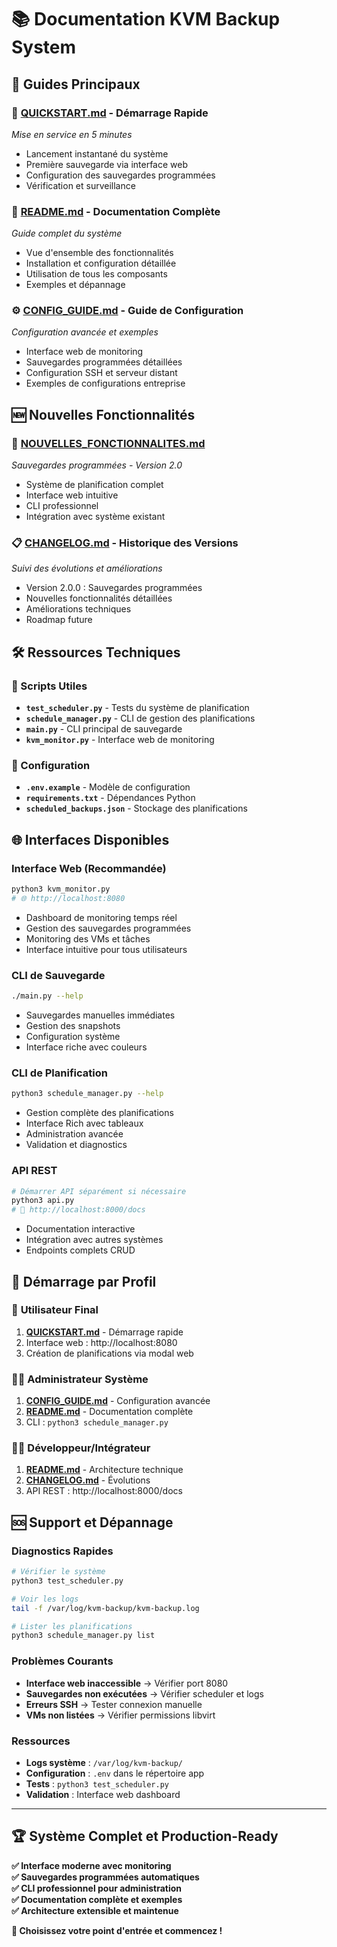# 📚 Documentation KVM Backup System

## 🎯 Guides Principaux

### 🚀 **[QUICKSTART.md](QUICKSTART.md)** - Démarrage Rapide
*Mise en service en 5 minutes*
- Lancement instantané du système
- Première sauvegarde via interface web
- Configuration des sauvegardes programmées
- Vérification et surveillance

### 📖 **[README.md](README.md)** - Documentation Complète
*Guide complet du système*
- Vue d'ensemble des fonctionnalités
- Installation et configuration détaillée
- Utilisation de tous les composants
- Exemples et dépannage

### ⚙️ **[CONFIG_GUIDE.md](CONFIG_GUIDE.md)** - Guide de Configuration
*Configuration avancée et exemples*
- Interface web de monitoring
- Sauvegardes programmées détaillées
- Configuration SSH et serveur distant
- Exemples de configurations entreprise

## 🆕 Nouvelles Fonctionnalités

### 🎉 **[NOUVELLES_FONCTIONNALITES.md](NOUVELLES_FONCTIONNALITES.md)**
*Sauvegardes programmées - Version 2.0*
- Système de planification complet
- Interface web intuitive
- CLI professionnel
- Intégration avec système existant

### 📋 **[CHANGELOG.md](CHANGELOG.md)** - Historique des Versions
*Suivi des évolutions et améliorations*
- Version 2.0.0 : Sauvegardes programmées
- Nouvelles fonctionnalités détaillées
- Améliorations techniques
- Roadmap future

## 🛠️ Ressources Techniques

### 📝 Scripts Utiles
- **`test_scheduler.py`** - Tests du système de planification
- **`schedule_manager.py`** - CLI de gestion des planifications
- **`main.py`** - CLI principal de sauvegarde
- **`kvm_monitor.py`** - Interface web de monitoring

### 🔧 Configuration
- **`.env.example`** - Modèle de configuration
- **`requirements.txt`** - Dépendances Python
- **`scheduled_backups.json`** - Stockage des planifications

## 🌐 Interfaces Disponibles

### Interface Web (Recommandée)
```bash
python3 kvm_monitor.py
# 🌐 http://localhost:8080
```
- Dashboard de monitoring temps réel
- Gestion des sauvegardes programmées
- Monitoring des VMs et tâches
- Interface intuitive pour tous utilisateurs

### CLI de Sauvegarde
```bash
./main.py --help
```
- Sauvegardes manuelles immédiates
- Gestion des snapshots
- Configuration système
- Interface riche avec couleurs

### CLI de Planification
```bash
python3 schedule_manager.py --help
```
- Gestion complète des planifications
- Interface Rich avec tableaux
- Administration avancée
- Validation et diagnostics

### API REST
```bash
# Démarrer API séparément si nécessaire
python3 api.py
# 📖 http://localhost:8000/docs
```
- Documentation interactive
- Intégration avec autres systèmes
- Endpoints complets CRUD

## 🎯 Démarrage par Profil

### 👤 **Utilisateur Final**
1. **[QUICKSTART.md](QUICKSTART.md)** - Démarrage rapide
2. Interface web : http://localhost:8080
3. Création de planifications via modal web

### 👨‍💼 **Administrateur Système**
1. **[CONFIG_GUIDE.md](CONFIG_GUIDE.md)** - Configuration avancée
2. **[README.md](README.md)** - Documentation complète
3. CLI : `python3 schedule_manager.py`

### 👨‍💻 **Développeur/Intégrateur**
1. **[README.md](README.md)** - Architecture technique
2. **[CHANGELOG.md](CHANGELOG.md)** - Évolutions
3. API REST : http://localhost:8000/docs

## 🆘 Support et Dépannage

### Diagnostics Rapides
```bash
# Vérifier le système
python3 test_scheduler.py

# Voir les logs
tail -f /var/log/kvm-backup/kvm-backup.log

# Lister les planifications
python3 schedule_manager.py list
```

### Problèmes Courants
- **Interface web inaccessible** → Vérifier port 8080
- **Sauvegardes non exécutées** → Vérifier scheduler et logs
- **Erreurs SSH** → Tester connexion manuelle
- **VMs non listées** → Vérifier permissions libvirt

### Ressources
- **Logs système** : `/var/log/kvm-backup/`
- **Configuration** : `.env` dans le répertoire app
- **Tests** : `python3 test_scheduler.py`
- **Validation** : Interface web dashboard

---

## 🏆 **Système Complet et Production-Ready**

**✅ Interface moderne avec monitoring**  
**✅ Sauvegardes programmées automatiques**  
**✅ CLI professionnel pour administration**  
**✅ Documentation complète et exemples**  
**✅ Architecture extensible et maintenue**

**🚀 Choisissez votre point d'entrée et commencez !**
